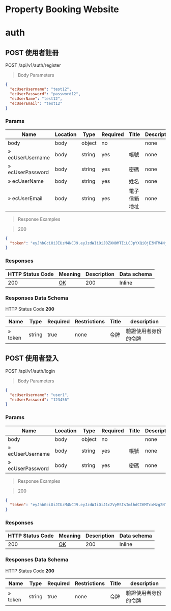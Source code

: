 # Property Booking Website

# auth

## POST 使用者註冊

POST /api/v1/auth/register

> Body Parameters

```json
{
  "ecUserUsername": "test12",
  "ecUserPassword": "password12",
  "ecUserName": "test12",
  "ecUserEmail": "test12"
}
```

### Params

|Name|Location|Type|Required|Title|Description|
|---|---|---|---|---|---|
|body|body|object| no ||none|
|» ecUserUsername|body|string| yes | 帳號|none|
|» ecUserPassword|body|string| yes | 密碼|none|
|» ecUserName|body|string| yes | 姓名|none|
|» ecUserEmail|body|string| yes | 電子信箱地址|none|

> Response Examples

> 200

```json
{
  "token": "eyJhbGciOiJIUzM4NCJ9.eyJzdWIiOiJ0ZXN0MTIiLCJpYXQiOjE3MTM4NjQyNTgsImV4cCI6MTcxMzk1MDY1OH0.SDV6sqPQDSTqUH0L-xIT-UmcUyQEmF-Uspl2Pi0ZRWkWco3WpQT9LP4OaH7Yn3Dm"
}
```

### Responses

|HTTP Status Code |Meaning|Description|Data schema|
|---|---|---|---|
|200|[OK](https://tools.ietf.org/html/rfc7231#section-6.3.1)|200|Inline|

### Responses Data Schema

HTTP Status Code **200**

|Name|Type|Required|Restrictions|Title|description|
|---|---|---|---|---|---|
|» token|string|true|none|令牌|驗證使用者身份的令牌|

## POST 使用者登入

POST /api/v1/auth/login

> Body Parameters

```json
{
  "ecUserUsername": "user1",
  "ecUserPassword": "123456"
}
```

### Params

|Name|Location|Type|Required|Title|Description|
|---|---|---|---|---|---|
|body|body|object| no ||none|
|» ecUserUsername|body|string| yes | 帳號|none|
|» ecUserPassword|body|string| yes | 密碼|none|

> Response Examples

> 200

```json
{
  "token": "eyJhbGciOiJIUzM4NCJ9.eyJzdWIiOiJ1c2VyMSIsImlhdCI6MTcxMzg2NTEyMCwiZXhwIjoxNzEzOTUxNTIwfQ.QO23Sm9s8FrxpNbt6rlI2OVDBsNHNFSjvxWEwz-P01iiXslsZMoVLoesS7PLvxNj"
}
```

### Responses

|HTTP Status Code |Meaning|Description|Data schema|
|---|---|---|---|
|200|[OK](https://tools.ietf.org/html/rfc7231#section-6.3.1)|200|Inline|

### Responses Data Schema

HTTP Status Code **200**

|Name|Type|Required|Restrictions|Title|description|
|---|---|---|---|---|---|
|» token|string|true|none|令牌|驗證使用者身份的令牌|


